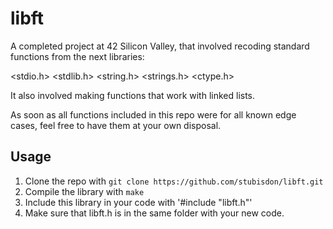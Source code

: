 # libft

A completed project at 42 Silicon Valley, that involved recoding standard functions from the next libraries:

<stdio.h>
<stdlib.h>
<string.h>
<strings.h>
<ctype.h>

It also involved making functions that work with linked lists.

As soon as all functions included in this repo were for all known edge cases, feel free to have them at your own disposal.

## Usage

1. Clone the repo with `git clone https://github.com/stubisdon/libft.git`
2. Compile the library with `make`
3. Include this library in your code with '#include "libft.h"'
4. Make sure that libft.h is in the same folder with your new code.
